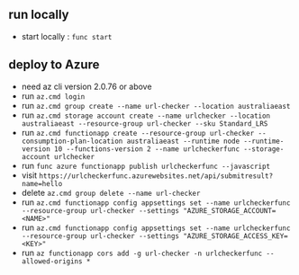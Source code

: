 ## run locally
- start locally : `func start`
## deploy to Azure
- need az cli version 2.0.76 or above
- run `az.cmd login`
- run `az.cmd group create --name url-checker --location australiaeast`
- run `az.cmd storage account create --name urlchecker --location australiaeast --resource-group url-checker --sku Standard_LRS`
- run `az.cmd functionapp create --resource-group url-checker --consumption-plan-location australiaeast --runtime node --runtime-version 10 --functions-version 2 --name urlcheckerfunc --storage-account urlchecker`
- run `func azure functionapp publish urlcheckerfunc --javascript`
- visit `https://urlcheckerfunc.azurewebsites.net/api/submitresult?name=hello`
- delete `az.cmd group delete --name url-checker`
- run `az.cmd functionapp config appsettings set --name urlcheckerfunc --resource-group url-checker --settings "AZURE_STORAGE_ACCOUNT=<NAME>"`
- run `az.cmd functionapp config appsettings set --name urlcheckerfunc --resource-group url-checker --settings "AZURE_STORAGE_ACCESS_KEY=<KEY>"`
- run `az functionapp cors add -g url-checker -n urlcheckerfunc --allowed-origins *`